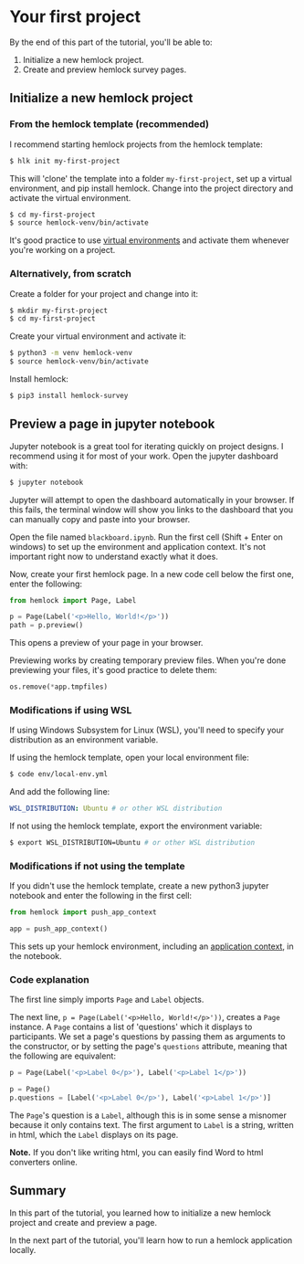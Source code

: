 # Your first project

By the end of this part of the tutorial, you'll be able to:

1. Initialize a new hemlock project.
2. Create and preview hemlock survey pages.

## Initialize a new hemlock project

### From the hemlock template (recommended)

I recommend starting hemlock projects from the hemlock template:

```bash
$ hlk init my-first-project
```

This will 'clone' the template into a folder `my-first-project`, set up a virtual environment, and pip install hemlock. Change into the project directory and activate the virtual environment.

```bash
$ cd my-first-project
$ source hemlock-venv/bin/activate
```

It's good practice to use [virtual environments](https://docs.python.org/3/tutorial/venv.html) and activate them whenever you're working on a project.

### Alternatively, from scratch

Create a folder for your project and change into it:

```bash
$ mkdir my-first-project
$ cd my-first-project
```

Create your virtual environment and activate it:

```bash
$ python3 -m venv hemlock-venv
$ source hemlock-venv/bin/activate
```

Install hemlock:

```bash
$ pip3 install hemlock-survey
```

## Preview a page in jupyter notebook

Jupyter notebook is a great tool for iterating quickly on project designs. I recommend using it for most of your work. Open the jupyter dashboard with:

```bash
$ jupyter notebook
```

Jupyter will attempt to open the dashboard automatically in your browser. If this fails, the terminal window will show you links to the dashboard that you can manually copy and paste into your browser.

Open the file named `blackboard.ipynb`. Run the first cell (Shift + Enter on windows) to set up the environment and application context. It's not important right now to understand exactly what it does.

Now, create your first hemlock page. In a new code cell below the first one, enter the following:

```python
from hemlock import Page, Label

p = Page(Label('<p>Hello, World!</p>'))
path = p.preview()
```

This opens a preview of your page in your browser.

Previewing works by creating temporary preview files. When you're done previewing your files, it's good practice to delete them:

```python
os.remove(*app.tmpfiles)
```

### Modifications if using WSL

If using Windows Subsystem for Linux (WSL), you'll need to specify your distribution as an environment variable. 

If using the hemlock template, open your local environment file:

```bash
$ code env/local-env.yml
```

And add the following line:

```yaml
WSL_DISTRIBUTION: Ubuntu # or other WSL distribution
```

If not using the hemlock template, export the environment variable:

```bash
$ export WSL_DISTRIBUTION=Ubuntu # or other WSL distribution
```

### Modifications if not using the template

If you didn't use the hemlock template, create a new python3 jupyter notebook and enter the following in the first cell:

```python
from hemlock import push_app_context

app = push_app_context()
```

This sets up your hemlock environment, including an [application context](https://flask.palletsprojects.com/en/1.1.x/appcontext/), in the notebook.

### Code explanation

The first line simply imports `Page` and `Label` objects.

The next line, `p = Page(Label('<p>Hello, World!</p>'))`, creates a `Page` instance. A `Page` contains a list of 'questions' which it displays to participants. We set a page's questions by passing them as arguments to the constructor, or by setting the page's `questions` attribute, meaning that the following are equivalent:

```python
p = Page(Label('<p>Label 0</p>'), Label('<p>Label 1</p>'))
```

```python
p = Page()
p.questions = [Label('<p>Label 0</p>'), Label('<p>Label 1</p>')]
```

The `Page`'s question is a `Label`, although this is in some sense a misnomer because it only contains text. The first argument to `Label` is a string, written in html, which the `Label` displays on its page.

**Note.** If you don't like writing html, you can easily find Word to html converters online.

## Summary

In this part of the tutorial, you learned how to initialize a new hemlock project and create and preview a page.

In the next part of the tutorial, you'll learn how to run a hemlock application locally.